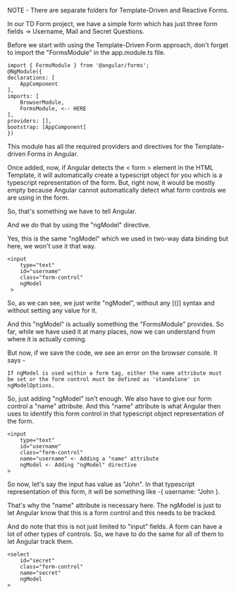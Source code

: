 NOTE - There are separate folders for Template-Driven and Reactive Forms. 

In our TD Form project, we have a simple form which has just three form fields -> Username, Mail and Secret Questions.

Before we start with using the Template-Driven Form approach, don't forget to import the "FormsModule" in the app.module.ts file.

    import { FormsModule } from '@angular/forms';
    @NgModule({
    declarations: [
        AppComponent
    ],
    imports: [
        BrowserModule,
        FormsModule, <-- HERE
    ],
    providers: [],
    bootstrap: [AppComponent]
    })

This module has all the required providers and directives for the Template-driven Forms in Angular.

Once added, now, if Angular detects the < form > element in the HTML Template, it will automatically create a typescript object for you which is a typescript representation of the form. But, right now, it would be mostly empty because Angular cannot automatically detect what form controls we are using in the form.

So, that's something we have to tell Angular.

And we do that by using the "ngModel" directive.

Yes, this is the same "ngModel" which we used in two-way data binding but here, we won't use it that way.

    <input 
        type="text" 
        id="username" 
        class="form-control"
        ngModel
     >

So, as we can see, we just write "ngModel", without any [()] syntax and without setting any value for it.

And this "ngModel" is actually something the "FormsModule" provides. So far, while we have used it at many places, now we can understand from where it is actually coming.

But now, if we save the code, we see an error on the browser console. It says - 

    If ngModel is used within a form tag, either the name attribute must be set or the form control must be defined as 'standalone' in ngModelOptions.

So, just adding "ngModel" isn't enough. We also have to give our form control a "name" attribute. And this "name" attribute is what Angular then uses to identify this form control in that typescript object representation of the form.

    <input 
        type="text" 
        id="username"
        class="form-control"
        name="username" <- Adding a "name" attribute
        ngModel <- Adding "ngModel" directive
    >


So now, let's say the input has value as "John". In that typescript representation of this form, it will be something like -{ username: "John }.

That's why the "name" attribute is necessary here. The ngModel is just to let Angular know that this is a form control and this needs to be tracked.

And do note that this is not just limited to "input" fields. A form can have a lot of other types of controls. So, we have to do the same for all of them to let Angular track them.

    <select 
        id="secret" 
        class="form-control"
        name="secret"
        ngModel
    >

